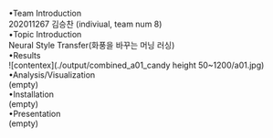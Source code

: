 •Team Introduction<br>
202011267 김승찬 (indiviual, team num 8)<br>
•Topic Introduction<br>
Neural Style Transfer(화풍을 바꾸는 머닝 러싱)<br>
•Results<br>
![contentex](./output/combined_a01_candy height 50~1200/a01.jpg)<br>
•Analysis/Visualization<br>
(empty)<br>
•Installation<br>
(empty)<br>
•Presentation<br>
(empty)<br>
